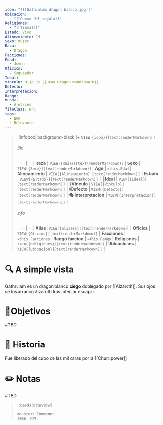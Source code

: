 ```yaml
---
icon: "![[Gathrulam dragon blanco.jpg]]"
Ubicacion:
  - "[[Cueva del regalo]]"
Religiones:
  - "[[Tiamat]]"
Estado: Vivo
Alineamiento: CM
Sexo: Mujer
Raza:
  - Dragon
Facciones: 
Edad:
  - Joven
Oficios:
  - Saqueador
Ideal: 
Vinculo: Hijo de [[Gran Dragon Mandrasath]]
Defecto: 
Interpretacion: 
Rango: 
Mundo:
  - Aretries
fileClass: NPC
tags:
  - NPC
  - Relevante
---
```



> [!infobox| background-black ]+
`VIEW[{icon}][text(renderMarkdown)]`
> ###### Bio
>  |
> ---|---|
> **Raza** | `VIEW[{Raza}][text(renderMarkdown)]` |
> **Sexo** | `VIEW[{Sexo}][text(renderMarkdown)]` |
> **Age** | `=this.Edad` |
> **Alineamiento** | `VIEW[{Alineamiento}][text(renderMarkdown)]` |
> **Estado** | `VIEW[{Estado}][text(renderMarkdown)]` |
>  **💭Ideal** | `VIEW[{Ideal}][text(renderMarkdown)]` |
>  **🔗Vinculo** | `VIEW[{Vinculo}][text(renderMarkdown)]` |
>  **🌀Defecto** | `VIEW[{Defecto}][text(renderMarkdown)]` |
>  **🎭 Interpretacion** | `VIEW[{Interpretacion}][text(renderMarkdown)]` |
> ###### Info
>  |
> ---|---|
> **Alias** |`VIEW[{aliases}][text(renderMarkdown)]` |
> **Oficios** | `VIEW[{Oficios}][text(renderMarkdown)]` |
> **Facciones** | `=this.Facciones` |
> **Rango faccion** |  `=this.Rango` |
> **Religiones** | `VIEW[{Religiones}][text(renderMarkdown)]` |
> **Ubicaciones** | `VIEW[{Ubicacion}][text(renderMarkdown)]` |

# 🔍 A simple vista

Gathrulam es un dragon blanco **ciego** doblegado por [[Alzaroth]]. Sus ojos se los arranco Alzaroth tras intentar escapar.

# 🎯Objetivos

#TBD

# 📜 Historia

Fue liberado del cubo de las mil caras por la [[Chumipower]]
# ✏️ Notas

#TBD

> [!cards|dataview] 
> ```statblock
>monster: Commoner
>name: NPC
> ```